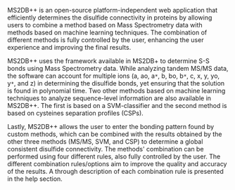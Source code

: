 MS2DB++ is an open-source platform-independent web application that efficiently determines the disulfide connectivity in proteins by allowing users to combine a method based on Mass Spectrometry data with methods based on machine learning techniques. The combination of different methods is fully controlled by the user, enhancing the user experience and improving the final results.

MS2DB++ uses the framework available in MS2DB+ to determine S-S bonds using Mass Spectrometry data. While analyzing tandem MS/MS data, the software can account for multiple ions (a, ao, a`*`, b, bo, b`*`, c, x, y, yo, y`*`, and z) in determining the disulfide bonds, yet ensuring that the solution is found in polynomial time. Two other methods based on machine learning techniques to analyze sequence-level information are also available in MS2DB++. The first is based on a SVM-classifier and the second method is based on cysteines separation profiles (CSPs).

Lastly, MS2DB++ allows the user to enter the bonding pattern found by custom methods, which can be combined with the results obtained by the other three methods (MS/MS, SVM, and CSP) to determine a global consistent disulfide connectivity. The methods' combination can be performed using four different rules, also fully controlled by the user. The different combination rules/options aim to improve the quality and accuracy of the results. A through description of each combination rule is presented in the help section.